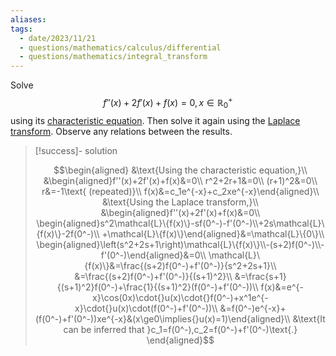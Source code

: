 ```yaml
---
aliases:
tags:
  - date/2023/11/21
  - questions/mathematics/calculus/differential
  - questions/mathematics/integral_transform
---
```


Solve $$f''(x)+2f'(x)+f(x)=0,x\in\mathbb{R}^+_0$$ using its [characteristic equation](../../general/characteristic%20equation%20(calculus).md). Then solve it again using the [Laplace transform](../../general/Laplace%20transform.md). Observe any relations between the results.

> [!success]- solution
>
> $$\begin{aligned}
&\text{Using the characteristic equation,}\\
&\begin{aligned}f''(x)+2f'(x)+f(x)&=0\\
r^2+2r+1&=0\\
(r+1)^2&=0\\
r&=-1\text{ (repeated)}\\
f(x)&=c_1e^{-x}+c_2xe^{-x}\end{aligned}\\
&\text{Using the Laplace transform,}\\
&\begin{aligned}f''(x)+2f'(x)+f(x)&=0\\
\begin{aligned}s^2\mathcal{L}\{f(x)\}-sf(0^-)-f'(0^-)\\+2s\mathcal{L}\{f(x)\}-2f(0^-)\\
+\mathcal{L}\{f(x)\}\end{aligned}&=\mathcal{L}\{0\}\\
\begin{aligned}\left(s^2+2s+1\right)\mathcal{L}\{f(x)\}\\-(s+2)f(0^-)\\-f'(0^-)\end{aligned}&=0\\
\mathcal{L}\{f(x)\}&=\frac{(s+2)f(0^-)+f'(0^-)}{s^2+2s+1}\\
&=\frac{(s+2)f(0^-)+f'(0^-)}{(s+1)^2}\\
&=\frac{s+1}{(s+1)^2}f(0^-)+\frac{1}{(s+1)^2}(f(0^-)+f'(0^-))\\
f(x)&=e^{-x}\cos(0x)\cdot{}u(x)\cdot{}f(0^-)+x^1e^{-x}\cdot{}u(x)\cdot(f(0^-)+f'(0^-))\\
&=f(0^-)e^{-x}+(f(0^-)+f'(0^-))xe^{-x}&(x\ge0\implies{}u(x)=1)\end{aligned}\\
&\text{It can be inferred that }c_1=f(0^-),c_2=f(0^-)+f'(0^-)\text{.}
\end{aligned}$$
